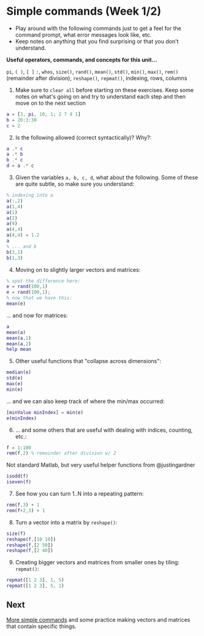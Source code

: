 # Simple commands (Week 1/2)

- Play around with the following commands just to get a feel for the command prompt, what error messages look like, etc.
- Keep notes on anything that you find surprising or that you don't understand.

**Useful operators, commands, and concepts for this unit...**

``pi``, ``( )``, ``[ ]`` ``:``, ``whos``, ``size()``, ``rand()``, ``mean()``, ``std()``, ``min()``, ``max()``, ``rem()`` (remainder after division), ``reshape()``, ``repmat()``, indexing, rows, columns

1. Make sure to ``clear all`` before starting on these exercises. Keep some notes on what's going on and try to understand each step and then move on to the next section
  ```matlab
  a = [3, pi, 10, 1; 2 7 4 1]
  b = 20:3:30
  c = 2
  ```

2. Is the following allowed (correct syntactically)? Why?:
  ```matlab
  a .* c
  a .* b
  b .* c
  d = a .* c
  ```

3. Given the variables ``a, b, c, d``, what about the following. Some of these are quite subtle, so make sure you understand:
  ```matlab
  % indexing into a
  a(:,2)
  a(1,4)
  a(1)
  a(2)
  a(9)
  a(4,4)
  a(4,4) = 1.2
  a
  % ... and b
  b(3,1)
  b(1,3)
  ```

4. Moving on to slightly larger vectors and matrices:
  ```matlab
  % spot the difference here:
  e = rand(100,1)
  e = rand(100,1);
  % now that we have this:
  mean(e)
  ```
  ... and now for matrices:
  ```matlab
  a
  mean(a)
  mean(a,1)
  mean(a,2)
  help mean
  ```

5. Other useful functions that "collapse across dimensions":
  ```matlab
  median(e)
  std(e)
  max(e)
  min(e)
  ```
  ... and we can also keep track of where the min/max occurred:
  ```matlab
  [minValue minIndex] = min(e)
  e(minIndex)
  ```

6. ... and some others that are useful with dealing with indices, counting, etc.:
  ```matlab
  f = 1:100
  rem(f,2) % remainder after division w/ 2
  ```
  Not standard Matlab, but very useful helper functions from @justingardner
  ```matlab
  isodd(f)
  iseven(f)
  ```

7. See how you can turn 1..N into a repeating pattern:
  ```matlab
  rem(f,3) + 1
  rem(f+2,3) + 1
  ```

8. Turn a vector into a matrix by ``reshape()``:
  ```matlab
  size(f)
  reshape(f,[10 10])
  reshape(f,[2 50])
  reshape(f,[2 40])
  ```

9. Creating bigger vectors and matrices from smaller ones by tiling: ``repmat()``:
  ```matlab
  repmat([1 2 3], 1, 5)
  repmat([1 2 3], 5, 1)
  ```

##  Next

[More simple commands](03-moreSimpleCommands.md) and some practice making vectors and matrices that contain specific things.
